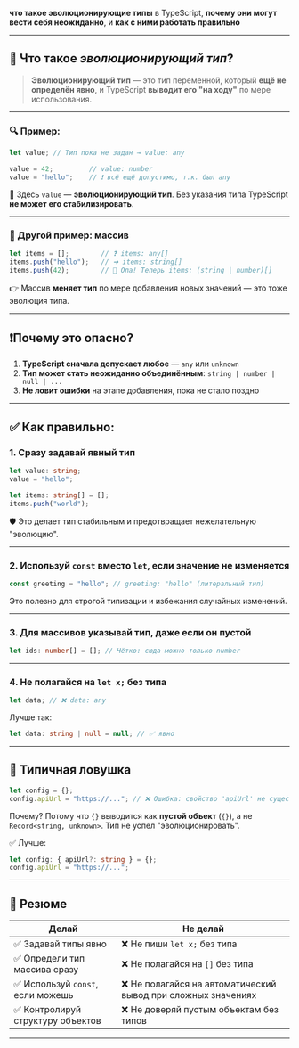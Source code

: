 **что такое эволюционирующие типы** в TypeScript, **почему они могут вести себя неожиданно**, и **как с ними работать правильно**

---

## 🧠 Что такое *эволюционирующий тип*?

> **Эволюционирующий тип** — это тип переменной, который **ещё не определён явно**, и TypeScript **выводит его "на ходу"** по мере использования.

---

### 🔍 Пример:

```ts
let value; // Тип пока не задан → value: any

value = 42;         // value: number
value = "hello";    // ❗️ всё ещё допустимо, т.к. был any
```

🔴 Здесь `value` — **эволюционирующий тип**. Без указания типа TypeScript **не может его стабилизировать**.

---

### 🧩 Другой пример: массив

```ts
let items = [];        // ❓ items: any[]
items.push("hello");   // ➜ items: string[]
items.push(42);        // 🔴 Опа! Теперь items: (string | number)[]
```

👉 Массив **меняет тип** по мере добавления новых значений — это тоже эволюция типа.

---

## ❗️Почему это опасно?

1. **TypeScript сначала допускает любое** — `any` или `unknown`
2. **Тип может стать неожиданно объединённым**: `string | number | null | ...`
3. **Не ловит ошибки** на этапе добавления, пока не стало поздно

---

## ✅ Как правильно:

### 1. **Сразу задавай явный тип**

```ts
let value: string;
value = "hello";
```

```ts
let items: string[] = [];
items.push("world");
```

🛡️ Это делает тип стабильным и предотвращает нежелательную "эволюцию".

---

### 2. **Используй `const` вместо `let`, если значение не изменяется**

```ts
const greeting = "hello"; // greeting: "hello" (литеральный тип)
```

Это полезно для строгой типизации и избежания случайных изменений.

---

### 3. **Для массивов указывай тип, даже если он пустой**

```ts
let ids: number[] = []; // Чётко: сюда можно только number
```

---

### 4. **Не полагайся на `let x;` без типа**

```ts
let data; // ❌ data: any
```

Лучше так:

```ts
let data: string | null = null; // ✅ явно
```

---

## 🔄 Типичная ловушка

```ts
let config = {};
config.apiUrl = "https://..."; // ❌ Ошибка: свойство 'apiUrl' не существует
```

Почему? Потому что `{}` выводится как **пустой объект** (`{}`), а не `Record<string, unknown>`. Тип не успел "эволюционировать".

✅ Лучше:

```ts
let config: { apiUrl?: string } = {};
config.apiUrl = "https://...";
```

---

## 📌 Резюме

| Делай                            | Не делай                                                     |
| -------------------------------- | ------------------------------------------------------------ |
| ✅ Задавай типы явно              | ❌ Не пиши `let x;` без типа                                  |
| ✅ Определи тип массива сразу     | ❌ Не полагайся на `[]` без типа                              |
| ✅ Используй `const`, если можешь | ❌ Не полагайся на автоматический вывод при сложных значениях |
| ✅ Контролируй структуру объектов | ❌ Не доверяй пустым объектам без типов                       |

---
